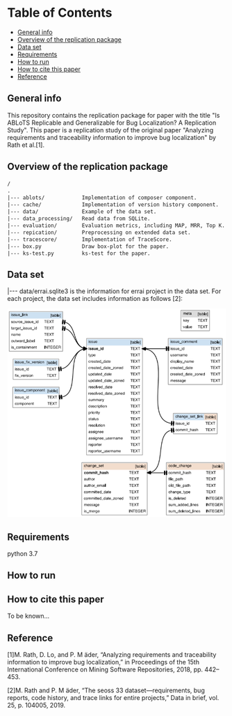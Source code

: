 # Table of Contents

* [General info](#1)
* [Overview of the replication package](#7)
* [Data set](#2)
* [Requirements](#3)
* [How to run](#4)
* [How to cite this paper](#5)
* [Reference](#6)

<h2 id="1"> General info </h2>
This repository contains the replication package for paper with the title "Is ABLoTS Replicable and Generalizable for Bug Localization? A Replication Study". This paper is a replication study of the original paper "Analyzing requirements and traceability information to improve bug localization" by Rath et al.[1].


<h2 id="7"> Overview of the replication package </h2>

    /
    .
    |--- ablots/            Implementation of composer component.	
    |--- cache/             Implementation of version history component.
    |--- data/              Example of the data set.
    |--- data_processing/   Read data from SQLite.
    |--- evaluation/        Evaluation metrics, including MAP, MRR, Top K.
    |--- repication/        Preprocessing on extended data set.
    |--- tracescore/        Implementation of TraceScore.
    |--- box.py             Draw box-plot for the paper.
    |--- ks-test.py         ks-test for the paper.

<h2 id="2"> Data set </h2>
    |--- data/errai.sqlite3 is the information for errai project in the data set. For each project, the data set includes information as follows [2]:

![avatar](dataset.png)

<h2 id="3"> Requirements </h2>
python 3.7

<h2 id="4"> How to run </h2>

<h2 id="5"> How to  cite this paper </h2>
To be known...

<h2 id="6">Reference</h2>

[1]M. Rath, D. Lo, and P. M ̈ader, “Analyzing requirements and traceability
information to improve bug localization,” in Proceedings of the 15th
International Conference on Mining Software Repositories, 2018, pp.
442–453.

[2]M. Rath and P. M ̈ader, “The seoss 33 dataset—requirements, bug reports,
code history, and trace links for entire projects,” Data in brief, vol. 25,
p. 104005, 2019.